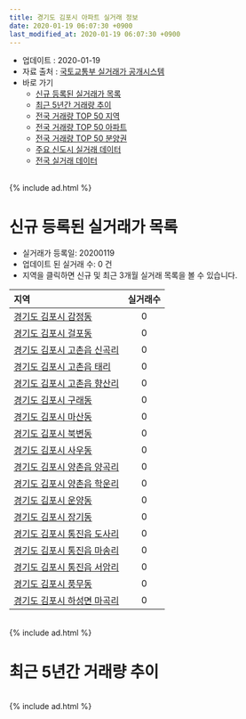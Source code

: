 ```yaml
---
title: 경기도 김포시 아파트 실거래 정보
date: 2020-01-19 06:07:30 +0900
last_modified_at: 2020-01-19 06:07:30 +0900
---
```


* 업데이트 : 2020-01-19
* 자료 출처 : [국토교통부 실거래가 공개시스템](http://rt.molit.go.kr)
* 바로 가기
    * [신규 등록된 실거래가 목록](#신규-등록된-실거래가-목록)
    * [최근 5년간 거래량 추이](#최근-5년간-거래량-추이)
    * [전국 거래량 TOP 50 지역](https://apt-info.github.io/apt-trade-info/최근-3개월-전국에서-가장-거래가-많이-발생한-지역)
    * [전국 거래량 TOP 50 아파트](https://apt-info.github.io/apt-trade-info/최근-3개월-전국에서-가장-거래가-많이-발생한-아파트)
    * [전국 거래량 TOP 50 분양권](https://apt-info.github.io/apt-trade-info/최근-3개월-전국에서-가장-거래가-많이-발생한-분양권)
    * [주요 신도시 실거래 데이터](https://apt-info.github.io/apt-trade-info/주요-신도시)
    * [전국 실거래 데이터](https://apt-info.github.io/apt-trade-info/전국)

<br>
{% include ad.html %}
<br>

# 신규 등록된 실거래가 목록
* 실거래가 등록일: 20200119
* 업데이트 된 실거래 수: 0 건
* 지역을 클릭하면 신규 및 최근 3개월 실거래 목록을 볼 수 있습니다.


|지역|실거래수|
|:---|:---:|
|[경기도 김포시 감정동](https://apt-info.github.io/apt-trade-info/경기도-김포시-감정동)|0|
|[경기도 김포시 걸포동](https://apt-info.github.io/apt-trade-info/경기도-김포시-걸포동)|0|
|[경기도 김포시 고촌읍 신곡리](https://apt-info.github.io/apt-trade-info/경기도-김포시-고촌읍-신곡리)|0|
|[경기도 김포시 고촌읍 태리](https://apt-info.github.io/apt-trade-info/경기도-김포시-고촌읍-태리)|0|
|[경기도 김포시 고촌읍 향산리](https://apt-info.github.io/apt-trade-info/경기도-김포시-고촌읍-향산리)|0|
|[경기도 김포시 구래동](https://apt-info.github.io/apt-trade-info/경기도-김포시-구래동)|0|
|[경기도 김포시 마산동](https://apt-info.github.io/apt-trade-info/경기도-김포시-마산동)|0|
|[경기도 김포시 북변동](https://apt-info.github.io/apt-trade-info/경기도-김포시-북변동)|0|
|[경기도 김포시 사우동](https://apt-info.github.io/apt-trade-info/경기도-김포시-사우동)|0|
|[경기도 김포시 양촌읍 양곡리](https://apt-info.github.io/apt-trade-info/경기도-김포시-양촌읍-양곡리)|0|
|[경기도 김포시 양촌읍 학운리](https://apt-info.github.io/apt-trade-info/경기도-김포시-양촌읍-학운리)|0|
|[경기도 김포시 운양동](https://apt-info.github.io/apt-trade-info/경기도-김포시-운양동)|0|
|[경기도 김포시 장기동](https://apt-info.github.io/apt-trade-info/경기도-김포시-장기동)|0|
|[경기도 김포시 통진읍 도사리](https://apt-info.github.io/apt-trade-info/경기도-김포시-통진읍-도사리)|0|
|[경기도 김포시 통진읍 마송리](https://apt-info.github.io/apt-trade-info/경기도-김포시-통진읍-마송리)|0|
|[경기도 김포시 통진읍 서암리](https://apt-info.github.io/apt-trade-info/경기도-김포시-통진읍-서암리)|0|
|[경기도 김포시 풍무동](https://apt-info.github.io/apt-trade-info/경기도-김포시-풍무동)|0|
|[경기도 김포시 하성면 마곡리](https://apt-info.github.io/apt-trade-info/경기도-김포시-하성면-마곡리)|0|


<br>
{% include ad.html %}
<br>

# 최근 5년간 거래량 추이


<div style="width:100%;">
    <canvas id="deal_progress" height="200"></canvas>
</div>

<script>
new Chart(document.getElementById("deal_progress"), {
    type: 'line',
    data: {
        labels: ['201501','201502','201503','201504','201505','201506','201507','201508','201509','201510','201511','201512','201601','201602','201603','201604','201605','201606','201607','201608','201609','201610','201611','201612','201701','201702','201703','201704','201705','201706','201707','201708','201709','201710','201711','201712','201801','201802','201803','201804','201805','201806','201807','201808','201809','201810','201811','201812','201901','201902','201903','201904','201905','201906','201907','201908','201909','201910','201911','201912','202001'],
        datasets: [{
            label: '매매',
            pointRadius: 1,
            data: [616, 615, 896, 723, 589, 563, 489, 429, 463, 478, 307, 216, 206, 242, 351, 434, 437, 463, 483, 494, 541, 721, 411, 266, 169, 269, 353, 305, 430, 645, 589, 566, 562, 507, 486, 353, 846, 623, 844, 619, 540, 459, 679, 846, 920, 1074, 504, 452, 579, 400, 480, 538, 449, 451, 502, 482, 546, 1039, 1047, 631, 169],
            borderColor: "rgba(255, 201, 14, 1)",
            backgroundColor: "rgba(255, 201, 14, 0.5)",
            fill: false,
            lineTension: 0
        },{
            label: '전월세',
            pointRadius: 1,
            data: [603, 585, 711, 577, 534, 556, 577, 569, 438, 559, 418, 475, 543, 672, 581, 609, 739, 713, 818, 660, 637, 636, 537, 568, 581, 688, 613, 504, 531, 625, 736, 690, 742, 521, 500, 457, 605, 670, 759, 684, 699, 667, 721, 649, 641, 604, 511, 537, 741, 558, 556, 499, 535, 618, 629, 618, 569, 1302, 507, 518, 248],
            borderColor: "rgba(0, 141, 185, 1)",
            backgroundColor: "rgba(0, 141, 185, 0.5)",
            fill: false,
            lineTension: 0
        }
        ]
    },
    options: {
        responsive: true,
        title: {
            display: false
        },
        tooltips: {
            mode: 'index',
            intersect: false
        },
        hover: {
            mode: 'nearest',
            intersect: true
        },
        scales: {
            xAxes: [{
                display: true,
                scaleLabel: {
                    display: true,
                    labelString: '년/월'
                }
            }],
            yAxes: [{
                display: true,
                ticks: {
                    suggestedMin: 0,
                },
                scaleLabel: {
                    display: true,
                    labelString: '실거래 수'
                }
            }]
        }
    }
});

</script>


<br>
{% include ad.html %}
<br>


